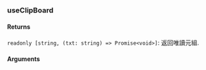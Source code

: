 ### useClipBoard

#### Returns
`readonly [string, (txt: string) => Promise<void>]`: 返回唯讀元組.

#### Arguments
